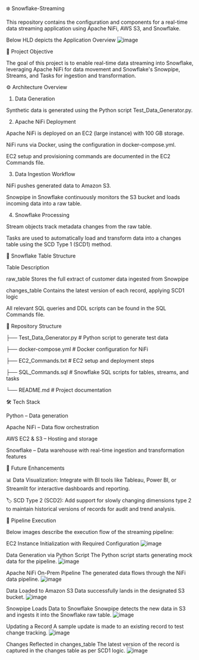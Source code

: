 ❄️ Snowflake-Streaming

This repository contains the configuration and components for a real-time data streaming application using Apache NiFi, AWS S3, and Snowflake.

Below HLD depicts the Application Overview
![image](https://github.com/user-attachments/assets/38474baf-ca1f-4e97-b7f6-4ec8af3c1044)


📌 Project Objective

The goal of this project is to enable real-time data streaming into Snowflake, leveraging Apache NiFi for data movement and Snowflake's Snowpipe, Streams, and Tasks for ingestion and transformation.

⚙️ Architecture Overview

1. Data Generation

Synthetic data is generated using the Python script Test_Data_Generator.py.

2. Apache NiFi Deployment
   
Apache NiFi is deployed on an EC2 (large instance) with 100 GB storage.

NiFi runs via Docker, using the configuration in docker-compose.yml.

EC2 setup and provisioning commands are documented in the EC2 Commands file.

3. Data Ingestion Workflow

NiFi pushes generated data to Amazon S3.

Snowpipe in Snowflake continuously monitors the S3 bucket and loads incoming data into a raw table.

4. Snowflake Processing
   
Stream objects track metadata changes from the raw table.

Tasks are used to automatically load and transform data into a changes table using the SCD Type 1 (SCD1) method.

🧊 Snowflake Table Structure

Table	Description

raw_table	Stores the full extract of customer data ingested from Snowpipe

changes_table	Contains the latest version of each record, applying SCD1 logic

All relevant SQL queries and DDL scripts can be found in the SQL Commands file.

📁 Repository Structure

├── Test_Data_Generator.py       # Python script to generate test data

├── docker-compose.yml           # Docker configuration for NiFi

├── EC2_Commands.txt             # EC2 setup and deployment steps

├── SQL_Commands.sql             # Snowflake SQL scripts for tables, streams, and tasks

└── README.md                    # Project documentation

🛠️ Tech Stack

Python – Data generation

Apache NiFi – Data flow orchestration

AWS EC2 & S3 – Hosting and storage

Snowflake – Data warehouse with real-time ingestion and transformation features

🔮 Future Enhancements

📊 Data Visualization: Integrate with BI tools like Tableau, Power BI, or Streamlit for interactive dashboards and reporting.

🏷️ SCD Type 2 (SCD2): Add support for slowly changing dimensions type 2 to maintain historical versions of records for audit and trend analysis.



📸 Pipeline Execution

Below images describe the execution flow of the streaming pipeline:

EC2 Instance Initialization with Required Configuration
![image](https://github.com/user-attachments/assets/19b3bfd1-31f5-4bb9-b9eb-7679c8bfb71e)

Data Generation via Python Script
The Python script starts generating mock data for the pipeline.
![image](https://github.com/user-attachments/assets/57002cfd-4873-4d59-8ea6-210d02e55567)

Apache NiFi On-Prem Pipeline
The generated data flows through the NiFi data pipeline.
![image](https://github.com/user-attachments/assets/550f1654-ba98-491c-b346-aca80f684599)

Data Loaded to Amazon S3
Data successfully lands in the designated S3 bucket.
![image](https://github.com/user-attachments/assets/b7d13e58-8c3d-4efe-b538-cf26d57bae84)

Snowpipe Loads Data to Snowflake
Snowpipe detects the new data in S3 and ingests it into the Snowflake raw table.
![image](https://github.com/user-attachments/assets/e47de68b-3dc2-4481-a81a-3ddedec3774d)

Updating a Record
A sample update is made to an existing record to test change tracking.
![image](https://github.com/user-attachments/assets/8390b1bf-c320-4e6a-b375-3956fc3f91f5)

Changes Reflected in changes_table
The latest version of the record is captured in the changes table as per SCD1 logic.
![image](https://github.com/user-attachments/assets/b91f0d53-4517-4e05-b553-622b374d4cca)
